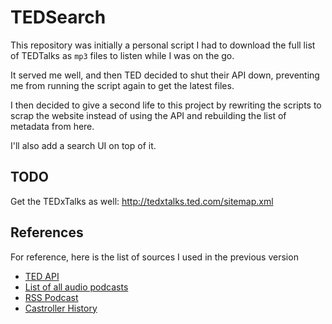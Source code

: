 # TEDSearch

This repository was initially a personal script I had to download the full list
of TEDTalks as `mp3` files to listen while I was on the go.

It served me well, and then TED decided to shut their API down, preventing me
from running the script again to get the latest files.

I then decided to give a second life to this project by rewriting the scripts to
scrap the website instead of using the API and rebuilding the list of metadata
from here.

I'll also add a search UI on top of it.

## TODO

Get the TEDxTalks as well: http://tedxtalks.ted.com/sitemap.xml

## References

For reference, here is the list of sources I used in the previous version

- [TED API](http://developer.ted.com/)
- [List of all audio
  podcasts](https://spreadsheets.google.com/a/octo.com/pub?key=0Ahz_ZQm7pkwTdFBVWXBLOFNGSkdsVFgxc0Y0bk9lc0E&hl=en&output=html)
- [RSS Podcast](http://feeds.feedburner.com/TEDTalks_audio)
- [Castroller History](http://castroller.com/podcasts/tedtalksaudio)
